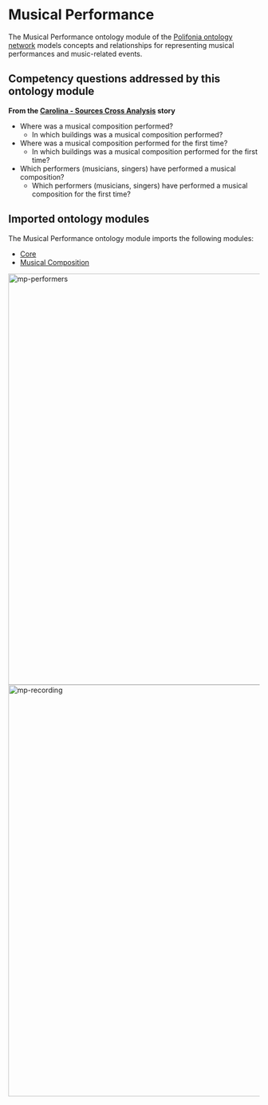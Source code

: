 # Musical Performance
The Musical Performance ontology module of the [Polifonia ontology network](https://github.com/polifonia-project/ontology-network) models concepts and relationships for representing musical performances and music-related events. 

## Competency questions addressed by this ontology module 

**From the [Carolina - Sources Cross Analysis](https://github.com/polifonia-project/stories/blob/main/Carolina:%20Music%20Historian/Carolina%20-%20Sources%20cross%20analysis.md) story**
- Where was a musical composition performed?
  -  In which buildings was a musical composition performed?
- Where was a musical composition performed for the first time?
  -  In which buildings was a musical composition performed for the first time?
- Which performers (musicians, singers) have performed a musical composition?
  - Which performers (musicians, singers) have performed a musical composition for the first time?

## Imported ontology modules
The Musical Performance ontology module imports the following modules:
- [Core](https://github.com/polifonia-project/core/)
- [Musical Composition](https://github.com/polifonia-project/musical-composition/)
<img width="824" alt="mp-performers" src="https://user-images.githubusercontent.com/44606644/140661850-0eaa057f-72cd-4fbe-8296-d26fa59eead1.png">
<img width="825" alt="mp-recording" src="https://user-images.githubusercontent.com/44606644/140661854-4e620466-ec33-4997-b07e-ccb141009124.png">
